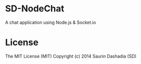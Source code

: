 SD-NodeChat
===========

A chat application using Node.js &amp; Socket.io


License
=======
The MIT License (MIT)
Copyright (c) 2014 Saurin Dashadia (SD)
